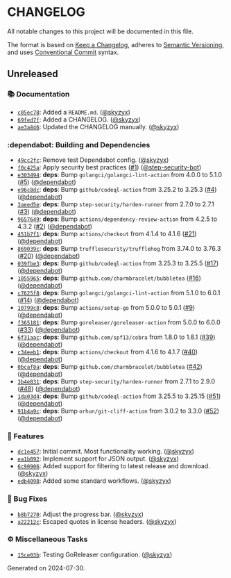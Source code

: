 # CHANGELOG

All notable changes to this project will be documented in this file.

The format is based on [Keep a Changelog](https://keepachangelog.com), adheres to [Semantic Versioning](https://semver.org), and uses [Conventional Commit](https://www.conventionalcommits.org) syntax.


## Unreleased

### :books: Documentation

* [`c05ec78`](https://github.com/northwood-labs/terraform-provider-corefunc/commit/c05ec78c8521cd9aa25fe1c38e393120f375c4e7): Added a `README.md`. ([@skyzyx](https://github.com/skyzyx))
* [`69fed7f`](https://github.com/northwood-labs/terraform-provider-corefunc/commit/69fed7f29cd522d398dbd6879893ef485992c360): Added a CHANGELOG. ([@skyzyx](https://github.com/skyzyx))
* [`ae3a846`](https://github.com/northwood-labs/terraform-provider-corefunc/commit/ae3a846d38f7dca4a3348e16a89661a8ac6a4c73): Updated the CHANGELOG manually. ([@skyzyx](https://github.com/skyzyx))

### :dependabot: Building and Dependencies

* [`49cc2fc`](https://github.com/northwood-labs/terraform-provider-corefunc/commit/49cc2fc0872c8a4957fc112a38854e082d869b5c): Remove test Dependabot config. ([@skyzyx](https://github.com/skyzyx))
* [`f0c425a`](https://github.com/northwood-labs/terraform-provider-corefunc/commit/f0c425a6fe34bff016408b553c70cb0355735295): Apply security best practices ([#1](https://github.com/northwood-labs/crowdstrike-falcon-downloader/issues/1)) ([@step-security-bot](https://github.com/step-security-bot))
* [`e303494`](https://github.com/northwood-labs/terraform-provider-corefunc/commit/e303494b25d952eeaabaa846c91e6478a759e575): **deps**: Bump `golangci/golangci-lint-action` from 4.0.0 to 5.1.0 ([#5](https://github.com/northwood-labs/crowdstrike-falcon-downloader/issues/5)) ([@dependabot](https://github.com/dependabot))
* [`e96c8dc`](https://github.com/northwood-labs/terraform-provider-corefunc/commit/e96c8dcae112e40bb34a9d9bb5f814f53d2ade20): **deps**: Bump `github/codeql-action` from 3.25.2 to 3.25.3 ([#4](https://github.com/northwood-labs/crowdstrike-falcon-downloader/issues/4)) ([@dependabot](https://github.com/dependabot))
* [`3aeed5e`](https://github.com/northwood-labs/terraform-provider-corefunc/commit/3aeed5e2857eeff6b825549ed91488894b6d2d8e): **deps**: Bump `step-security/harden-runner` from 2.7.0 to 2.7.1 ([#3](https://github.com/northwood-labs/crowdstrike-falcon-downloader/issues/3)) ([@dependabot](https://github.com/dependabot))
* [`9657649`](https://github.com/northwood-labs/terraform-provider-corefunc/commit/9657649176c885ef27864f244e011d8909ac8e90): **deps**: Bump `actions/dependency-review-action` from 4.2.5 to 4.3.2 ([#2](https://github.com/northwood-labs/crowdstrike-falcon-downloader/issues/2)) ([@dependabot](https://github.com/dependabot))
* [`451b7f1`](https://github.com/northwood-labs/terraform-provider-corefunc/commit/451b7f1fd0c304e0195a4f91dbe846976acc490b): **deps**: Bump `actions/checkout` from 4.1.4 to 4.1.6 ([#21](https://github.com/northwood-labs/crowdstrike-falcon-downloader/issues/21)) ([@dependabot](https://github.com/dependabot))
* [`869039c`](https://github.com/northwood-labs/terraform-provider-corefunc/commit/869039cd9bc4bed097847d57b8444daa4a32cc28): **deps**: Bump `trufflesecurity/trufflehog` from 3.74.0 to 3.76.3 ([#20](https://github.com/northwood-labs/crowdstrike-falcon-downloader/issues/20)) ([@dependabot](https://github.com/dependabot))
* [`039fbe3`](https://github.com/northwood-labs/terraform-provider-corefunc/commit/039fbe33ac814e9517096e39bf2a8880925352e1): **deps**: Bump `github/codeql-action` from 3.25.3 to 3.25.5 ([#17](https://github.com/northwood-labs/crowdstrike-falcon-downloader/issues/17)) ([@dependabot](https://github.com/dependabot))
* [`1055965`](https://github.com/northwood-labs/terraform-provider-corefunc/commit/105596507ac566edef609835a3a1246b24d83b09): **deps**: Bump `github.com/charmbracelet/bubbletea` ([#16](https://github.com/northwood-labs/crowdstrike-falcon-downloader/issues/16)) ([@dependabot](https://github.com/dependabot))
* [`c7625f8`](https://github.com/northwood-labs/terraform-provider-corefunc/commit/c7625f808a2784c9f340fd8cfd4ea8cc4c3fec17): **deps**: Bump `golangci/golangci-lint-action` from 5.1.0 to 6.0.1 ([#14](https://github.com/northwood-labs/crowdstrike-falcon-downloader/issues/14)) ([@dependabot](https://github.com/dependabot))
* [`10799c8`](https://github.com/northwood-labs/terraform-provider-corefunc/commit/10799c805925874f29d315a9a154c45c6bf493fc): **deps**: Bump `actions/setup-go` from 5.0.0 to 5.0.1 ([#9](https://github.com/northwood-labs/crowdstrike-falcon-downloader/issues/9)) ([@dependabot](https://github.com/dependabot))
* [`f365181`](https://github.com/northwood-labs/terraform-provider-corefunc/commit/f3651815d0710cce001aea77139aaedca87cf226): **deps**: Bump `goreleaser/goreleaser-action` from 5.0.0 to 6.0.0 ([#33](https://github.com/northwood-labs/crowdstrike-falcon-downloader/issues/33)) ([@dependabot](https://github.com/dependabot))
* [`6f31aac`](https://github.com/northwood-labs/terraform-provider-corefunc/commit/6f31aac91a9bffd68ee36762518ab32d75402852): **deps**: Bump `github.com/spf13/cobra` from 1.8.0 to 1.8.1 ([#39](https://github.com/northwood-labs/crowdstrike-falcon-downloader/issues/39)) ([@dependabot](https://github.com/dependabot))
* [`c34eeb1`](https://github.com/northwood-labs/terraform-provider-corefunc/commit/c34eeb1a35aa49a80c6310b3da7e5831b80c07b6): **deps**: Bump `actions/checkout` from 4.1.6 to 4.1.7 ([#40](https://github.com/northwood-labs/crowdstrike-falcon-downloader/issues/40)) ([@dependabot](https://github.com/dependabot))
* [`0bcaf8a`](https://github.com/northwood-labs/terraform-provider-corefunc/commit/0bcaf8ad4eb31c76ab0a07f8a58ef6dfb82ad0ca): **deps**: Bump `github.com/charmbracelet/bubbletea` ([#42](https://github.com/northwood-labs/crowdstrike-falcon-downloader/issues/42)) ([@dependabot](https://github.com/dependabot))
* [`3b4e831`](https://github.com/northwood-labs/terraform-provider-corefunc/commit/3b4e8312e6de1b9be1dc09f4d51df370014f26b2): **deps**: Bump `step-security/harden-runner` from 2.7.1 to 2.9.0 ([#48](https://github.com/northwood-labs/crowdstrike-falcon-downloader/issues/48)) ([@dependabot](https://github.com/dependabot))
* [`1da03d4`](https://github.com/northwood-labs/terraform-provider-corefunc/commit/1da03d4f110a8ea50a830b68816f1d760270e977): **deps**: Bump `github/codeql-action` from 3.25.5 to 3.25.15 ([#51](https://github.com/northwood-labs/crowdstrike-falcon-downloader/issues/51)) ([@dependabot](https://github.com/dependabot))
* [`91b4a9c`](https://github.com/northwood-labs/terraform-provider-corefunc/commit/91b4a9c0bc8eaca2fd67969304b0cbdd29c66b6d): **deps**: Bump `orhun/git-cliff-action` from 3.0.2 to 3.3.0 ([#52](https://github.com/northwood-labs/crowdstrike-falcon-downloader/issues/52)) ([@dependabot](https://github.com/dependabot))

### <!-- 0 -->:rocket: Features

* [`dc1e457`](https://github.com/northwood-labs/terraform-provider-corefunc/commit/dc1e457629325410c6e1fb6893e72ba5e25a549e): Initial commit. Most functionality working. ([@skyzyx](https://github.com/skyzyx))
* [`ea1b892`](https://github.com/northwood-labs/terraform-provider-corefunc/commit/ea1b892a437ea7fe77ef031c6d5a0eb4b43424fe): Implement support for JSON output. ([@skyzyx](https://github.com/skyzyx))
* [`6c90906`](https://github.com/northwood-labs/terraform-provider-corefunc/commit/6c90906e7482a7d7b67f0c06c7202d3d05b2167b): Added support for filtering to latest release and download. ([@skyzyx](https://github.com/skyzyx))
* [`edb4098`](https://github.com/northwood-labs/terraform-provider-corefunc/commit/edb4098f515b0211acb9dc52becf351a35a07b41): Added some standard workflows. ([@skyzyx](https://github.com/skyzyx))

### <!-- 1 -->:bug: Bug Fixes

* [`b8b7270`](https://github.com/northwood-labs/terraform-provider-corefunc/commit/b8b72705f79cd66afb783729a8c2017fbb8bf363): Adjust the progress bar. ([@skyzyx](https://github.com/skyzyx))
* [`a22212c`](https://github.com/northwood-labs/terraform-provider-corefunc/commit/a22212ccff31f1ebcb66f2edc39bb3583defdc57): Escaped quotes in license headers. ([@skyzyx](https://github.com/skyzyx))

### <!-- ZZZ -->:gear: Miscellaneous Tasks

* [`15ce03b`](https://github.com/northwood-labs/terraform-provider-corefunc/commit/15ce03bdbebfe0f3d94841cc3854a2b3f116eb68): Testing GoReleaser configuration. ([@skyzyx](https://github.com/skyzyx))

<p>Generated on 2024-07-30.</p>

